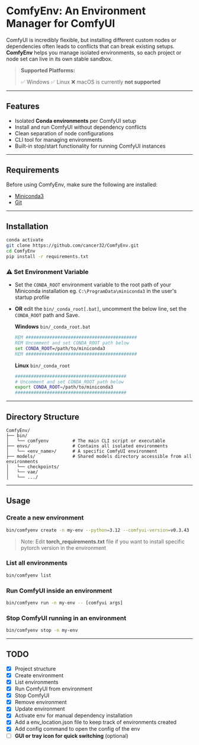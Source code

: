 # ComfyEnv: An Environment Manager for ComfyUI

ComfyUI is incredibly flexible, but installing different custom nodes or dependencies often leads to conflicts that can break existing setups. **ComfyEnv** helps you manage isolated environments, so each project or node set can live in its own stable sandbox.

> **Supported Platforms:**
>
> ✅ Windows
> ✅ Linux
> ❌ macOS is currently **not supported**

---

## Features

- Isolated **Conda environments** per ComfyUI setup
- Install and run ComfyUI without dependency conflicts
- Clean separation of node configurations
- CLI tool for managing environments
- Built-in stop/start functionality for running ComfyUI instances

---

## Requirements

Before using ComfyEnv, make sure the following are installed:

- [Miniconda3](https://www.anaconda.com/download/success)
- [Git](https://git-scm.com/)

---

## Installation

```bash
conda activate
git clone https://github.com/cancer32/ComfyEnv.git
cd ComfyEnv
pip install -r requirements.txt
```

### ⚠️ Set Environment Variable

- Set the `CONDA_ROOT` environment variable to the root path of your Miniconda installation eg. `C:\ProgramData\miniconda3` in the user's startup profile
- **OR** edit the `bin/_conda_root[.bat]`, uncomment the below line, set the `CONDA_ROOT` path and Save.

  **Windows** `bin/_conda_root.bat`

  ```bat
  REM ##########################################
  REM Uncomment and set CONDA_ROOT path below
  set CONDA_ROOT=/path/to/miniconda3
  REM ##########################################
  ```

  **Linux** `bin/_conda_root`

  ```bash
  ##########################################
  # Uncomment and set CONDA_ROOT path below
  export CONDA_ROOT=/path/to/miniconda3
  ##########################################
  ```

---

## Directory Structure

```
ComfyEnv/
├── bin/
│   └── comfyenv         # The main CLI script or executable
├── envs/                # Contains all isolated environments
│   └── <env_name>/      # A specific ComfyUI environment
├── models/              # Shared models directory accessible from all environments
│   └── checkpoints/
│   └── vae/
│   └── .../
```

---

## Usage

### Create a new environment

```bash
bin/comfyenv create -n my-env --python=3.12 --comfyui-version=v0.3.43
```

> Note: Edit **torch_requirements.txt** file if you want to install specific pytorch version in the environment

### List all environments

```bash
bin/comfyenv list
```

### Run ComfyUI inside an environment

```bash
bin/comfyenv run -n my-env -- [comfyui args]
```

### Stop ComfyUI running in an environment

```bash
bin/comfyenv stop -n my-env
```

---

## TODO

- [x] Project structure
- [x] Create environment
- [x] List environments
- [x] Run ComfyUI from environment
- [x] Stop ComfyUI
- [x] Remove environment
- [x] Update environment
- [x] Activate env for manual dependency installation
- [x] Add a env_location.json file to keep track of environments created
- [x] Add config command to open the config of the env
- [ ] **GUI or tray icon for quick switching** (optional)
